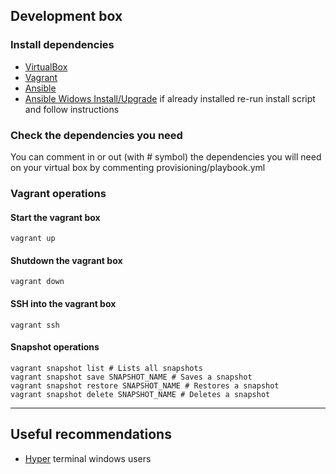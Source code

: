 ## Development box

### Install dependencies 
* [VirtualBox](https://www.virtualbox.org/wiki/Downloads)
* [Vagrant](https://www.vagrantup.com/downloads.html)
* [Ansible](https://docs.ansible.com/ansible/latest/installation_guide/intro_installation.html)
* [Ansible Widows Install/Upgrade](https://geekflare.com/de/ansible-installation-windows/) if already installed re-run install script and follow instructions

### Check the dependencies you need
You can comment in or out (with  # symbol) the dependencies you will need on your virtual box by commenting provisioning/playbook.yml

### Vagrant operations

#### Start the vagrant box

```
vagrant up
```
#### Shutdown the vagrant box

```
vagrant down
```

#### SSH into the vagrant box

```
vagrant ssh
```

#### Snapshot operations

```
vagrant snapshot list # Lists all snapshots
vagrant snapshot save SNAPSHOT_NAME # Saves a snapshot
vagrant snapshot restore SNAPSHOT_NAME # Restores a snapshot
vagrant snapshot delete SNAPSHOT_NAME # Deletes a snapshot
```

--- 
## Useful recommendations

* [Hyper](https://hyper.is/)  terminal windows users
